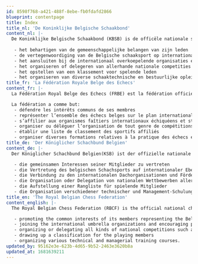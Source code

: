 ```yaml
---
id: 8598f768-a421-488f-8ebe-fb0fdafd2866
blueprint: contentpage
title: Index
title_nl: 'De Koninklijke Belgische Schaakbond'
content_nl: |-
  De Koninklijke Belgische Schaakbond (KBSB) is de officële nationale schaakfederatie van België.  Zijn doelstellingen zijn:
   
   - het behartigen van de gemeenschappelijke belangen van zijn leden
   - de vertegenwoordiging van de Belgische schaaksport op internationaal niveau
   - het aansluiten bij de internationaal overkoepelende organisaties en het stimuleren van deelname aan de door hen georganiseerde evenementen
   - het organiseren of delegeren van allerhande nationale competities zoals de Belgische kampioenschappen voor senioren en jeugd, interclub kampioenschappen, de schoolschaak kampioenschappen, internationale open toernooien, …
   - het opstellen van een klassement voor spelende leden
   - het organiseren van diverse schaaktechnische en bestuurlijke opleidingen.
title_fr: 'La Fédération Royale Belge des Echecs'
content_fr: |-
  La Fédération Royal Belge des Echecs (FRBE) est la fédération officielle de Belgique.

  La fédération a comme but:
   - défendre les intérêts communs de ses membres
   - représenter l’ensemble des échecs belges sur le plan international
   - s’affilier aux organismes faîtiers internationaux échiquéens et stimuler la participation à leurs organisations
   - organiser ou déléguer l’organisation de tout genre de compétitions nationales; elle organise notamment les championnats de Belgique seniors et de la jeunesse, les championnats de Belgique interclubs, les championnats interscolaires, des tournois open internationaux, ...
   - établir une liste de classement des sportifs affiliés
   - organiser diverses formations relatives à la pratique des échecs et à la gestion.
title_de: 'Der Königlicher Schachbund Belgien'
content_de: |-
  Der Königlicher Schachbund Belgien(KSB) ist der offizielle nationale Schachverband Belgiens. Seine Ziele sind:

   - die gemeinsamen Interessen seiner Mitglieder zu vertreten
   - die Vertretung des belgischen Schachsports auf internationaler Ebene
   - die Verbindung zu den internationalen Dachorganisationen und Förderung der Teilnahme an den von ihnen organisierten Veranstaltungen
   - die Organisation oder Delegation von nationalen Wettbewerben aller Art wie den belgischen Meisterschaften für Senioren und Jugendliche, Interclub-Meisterschaften, Schulschachmeisterschaften, internationalen offenen Turnieren, ...
   - die Aufstellung einer Rangliste für spielende Mitglieder
   - die Organisation verschiedener technischer und Management-Schulungen
title_en: 'The Royal Belgian Chess Federation'
content_english: |-
  The Royal Belgian Chess Federation (RBCF) is the official national ches federation of Belgium.  Its goals are:

   - promoting the common interests of its members representing the Belgian chess sport at international level
   - joining the international umbrella organizations and encouraging participation in the events they organize
   - organizing or delegating all kinds of national competitions such as the Belgian championships for seniors and youth, interclub championships, the school chess championships, international open tournaments, ...
   - drawing up a classification for the playing members
   - organizing various technical and managerial training courses.
updated_by: 95162e3e-623b-4d65-9b52-2463e3620b8a
updated_at: 1681639211
---
```

